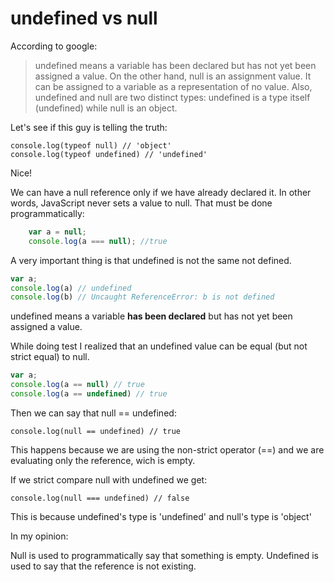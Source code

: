 # undefined vs null

According to google: 

> undefined means a variable has been declared but has not yet been assigned a value. On the other hand, null is an assignment value. It can be assigned to a variable as a representation of no value. Also, undefined and null are two distinct types: undefined is a type itself (undefined) while null is an object.

Let's see if this guy is telling the truth:

```
console.log(typeof null) // 'object'
console.log(typeof undefined) // 'undefined'
```

Nice!

We can have a null reference only if we have already declared it. In other words, JavaScript never sets a value to null. That must be done programmatically:

```javascript
    var a = null;
    console.log(a === null); //true
```

A very important thing is that undefined is not the same not defined.

```javascript
var a;
console.log(a) // undefined
console.log(b) // Uncaught ReferenceError: b is not defined
```

undefined means a variable **has been declared** but has not yet been assigned a value. 

While doing test I realized that an undefined value can be equal (but not strict equal) to null.

```javascript
var a;
console.log(a == null) // true
console.log(a == undefined) // true
```

Then we can say that null == undefined:

```
console.log(null == undefined) // true
```

This happens because we are using the non-strict operator (==) and we are evaluating only the reference, wich is empty.

If we strict compare null with undefined we get:

```
console.log(null === undefined) // false
```

This is because undefined's type is 'undefined' and null's type is 'object'

In my opinion:

Null is used to programmatically say that something is empty. Undefined is used to say that the reference is not existing. 
